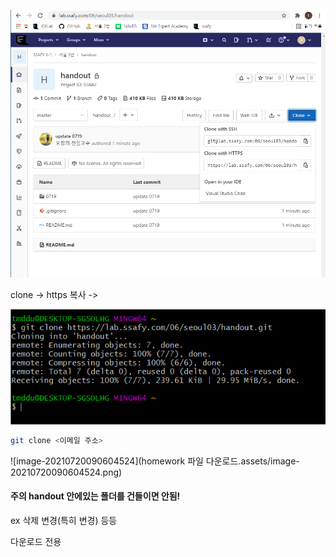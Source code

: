 ![image-20210719172728851](photo\image-20210719172728851.png)

clone -> https 복사 ->

![image-20210719172832577](photo\image-20210719172832577.png)

```bash
git clone <이메일 주소>
```

![image-20210720090604524](homework 파일 다운로드.assets/image-20210720090604524.png)

#### 주의 handout 안에있는 폴더를 건들이면 안됨!

ex 삭제 변경(특히 변경) 등등

다운로드 전용

